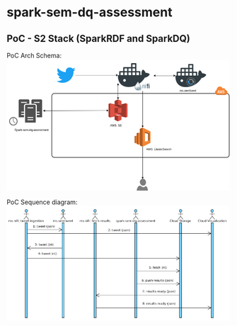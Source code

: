 # spark-sem-dq-assessment
## PoC - S2 Stack (SparkRDF and SparkDQ)

PoC Arch Schema: 
![alt text](https://github.com/RaulRC/spark-sem-dq-assessment/blob/master/PoC.png "PoC Arch Schema")

PoC Sequence diagram: 
![alt text](https://github.com/RaulRC/spark-sem-dq-assessment/blob/master/sequence.png "Sequence diagram")
